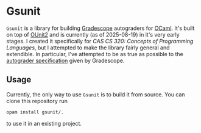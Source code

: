 # Gsunit

`Gsunit` is a library for building [Gradescope](https://www.gradescope.com) autograders for [OCaml](https://ocaml.org).
It's built on top of [OUnit2](https://github.com/gildor478/ounit) and is currently (as of 2025-08-19) in it's very early stages.
I created it specifically for *CAS CS 320: Concepts of Programming Languages*, but I attempted to make the library fairly general and extendible.
In particular, I've attempted to be as true as possible to the [autograder specification](https://gradescope-autograders.readthedocs.io/en/latest/specs/) given by Gradescope.

## Usage

Currently, the only way to use `Gsunit` is to build it from source.
You can clone this repository run
```
opam install gsunit/.
```
to use it in an existing project.
